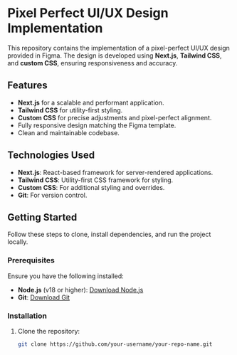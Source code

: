 # Pixel Perfect UI/UX Design Implementation

This repository contains the implementation of a pixel-perfect UI/UX design provided in Figma. The design is developed using **Next.js**, **Tailwind CSS**, and **custom CSS**, ensuring responsiveness and accuracy.

## Features

- **Next.js** for a scalable and performant application.
- **Tailwind CSS** for utility-first styling.
- **Custom CSS** for precise adjustments and pixel-perfect alignment.
- Fully responsive design matching the Figma template.
- Clean and maintainable codebase.

## Technologies Used

- **Next.js**: React-based framework for server-rendered applications.
- **Tailwind CSS**: Utility-first CSS framework for styling.
- **Custom CSS**: For additional styling and overrides.
- **Git**: For version control.



## Getting Started

Follow these steps to clone, install dependencies, and run the project locally.

### Prerequisites

Ensure you have the following installed:

- **Node.js** (v18 or higher): [Download Node.js](https://nodejs.org/)
- **Git**: [Download Git](https://git-scm.com/)

### Installation

1. Clone the repository:

   ```bash
   git clone https://github.com/your-username/your-repo-name.git



